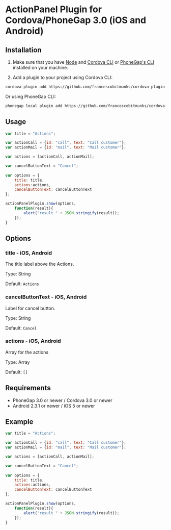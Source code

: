 # ActionPanel Plugin for Cordova/PhoneGap 3.0 (iOS and Android)


## Installation

1) Make sure that you have [Node](http://nodejs.org/) and [Cordova CLI](https://github.com/apache/cordova-cli) or [PhoneGap's CLI](https://github.com/mwbrooks/phonegap-cli) installed on your machine.

2) Add a plugin to your project using Cordova CLI:

```bash
cordova plugin add https://github.com/francescobitmunks/cordova-plugin-actionpanel
```
Or using PhoneGap CLI:

```bash
phonegap local plugin add https://github.com/francescobitmunks/cordova-plugin-actionpanel
```

## Usage

```js
var title = "Actions";

var actionCall = {id: "call", text: "Call customer"};
var actionMail = {id: "mail", text: "Mail customer"};

var actions = [actionCall, actionMail];

var cancelButtonText = "Cancel";
            
var options = {
    title: title,
    actions:actions,
    cancelButtonText: cancelButtonText
};

actionPanelPlugin.show(options, 
    function(result){
        alert("result " + JSON.stringify(result));   
    });
}
```

## Options

### title - iOS, Android
The title label above the Actions.

Type: String

Default: `Actions`

### cancelButtonText - iOS, Android
Label for cancel button.

Type: String

Default: `Cancel`

### actions - iOS, Android
Array for the actions

Type: Array

Default: `[]`

## Requirements
- PhoneGap 3.0 or newer / Cordova 3.0 or newer
- Android 2.3.1 or newer / iOS 5 or newer

## Example

```js
var title = "Actions";

var actionCall = {id: "call", text: "Call customer"};
var actionMail = {id: "mail", text: "Mail customer"};

var actions = [actionCall, actionMail];

var cancelButtonText = "Cancel";
            
var options = {
    title: title,
    actions:actions,
    cancelButtonText: cancelButtonText
};

actionPanelPlugin.show(options, 
    function(result){
        alert("result " + JSON.stringify(result));   
    });
}
```